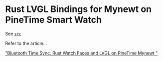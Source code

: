 # Rust LVGL Bindings for Mynewt on PineTime Smart Watch

See [`src`](src)

Refer to the article...

["Bluetooth Time Sync, Rust Watch Faces and LVGL on PineTime Mynewt
"](https://lupyuen.github.io/pinetime-rust-mynewt/articles/timesync)
